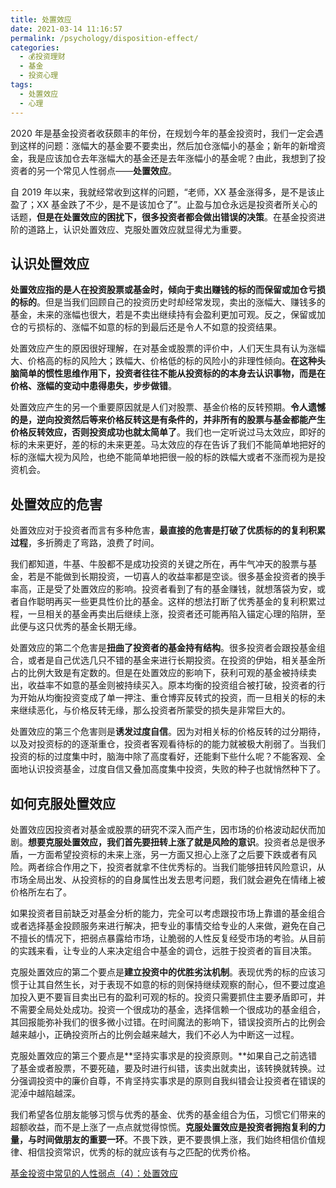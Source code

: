 ```yaml
---
title: 处置效应
date: 2021-03-14 11:16:57
permalink: /psychology/disposition-effect/
categories:
  - 💰投资理财
  - 基金
  - 投资心理
tags:
  - 处置效应
  - 心理
---
```



2020 年是基金投资者收获颇丰的年份，在规划今年的基金投资时，我们一定会遇到这样的问题：涨幅大的基金要不要卖出，然后加仓涨幅小的基金；新年的新增资金，我是应该加仓去年涨幅大的基金还是去年涨幅小的基金呢？由此，我想到了投资者的另一个常见人性弱点——**处置效应**。

  

自 2019 年以来，我就经常收到这样的问题，“老师，XX 基金涨得多，是不是该止盈了；XX 基金跌了不少，是不是该加仓了”。止盈与加仓永远是投资者所关心的话题，**但是在处置效应的困扰下，很多投资者都会做出错误的决策**。在基金投资进阶的道路上，认识处置效应、克服处置效应就显得尤为重要。

## 认识处置效应

**处置效应指的是人在投资股票或基金时，倾向于卖出赚钱的标的而保留或加仓亏损的标的**。但是当我们回顾自己的投资历史时却经常发现，卖出的涨幅大、赚钱多的基金，未来的涨幅也很大，若是不卖出继续持有会盈利更加可观。反之，保留或加仓的亏损标的、涨幅不如意的标的到最后还是令人不如意的投资结果。

  

处置效应产生的原因很好理解，在对基金或股票的评价中，人们天生具有认为涨幅大、价格高的标的风险大；跌幅大、价格低的标的风险小的非理性倾向。**在这种头脑简单的惯性思维作用下，投资者往往不能从投资标的的本身去认识事物，而是在价格、涨幅的变动中患得患失，步步做错**。

  

处置效应产生的另一个重要原因就是人们对股票、基金价格的反转预期。**令人遗憾的是，逆向投资然后等来价格反转这是有条件的，并非所有的股票与基金都能产生价格反转效应，否则投资成功也就太简单了**。我们也一定听说过马太效应，即好的标的未来更好，差的标的未来更差。马太效应的存在告诉了我们不能简单地把好的标的涨幅大视为风险，也绝不能简单地把很一般的标的跌幅大或者不涨而视为是投资机会。

## 处置效应的危害

处置效应对于投资者而言有多种危害，**最直接的危害是打破了优质标的的复利积累过程**，多折腾走了弯路，浪费了时间。

  

我们都知道，牛基、牛股都不是成功投资的关键之所在，再牛气冲天的股票与基金，若是不能做到长期投资，一切喜人的收益率都是空谈。很多基金投资者的换手率高，正是受了处置效应的影响。投资者看到了有的基金赚钱，就想落袋为安，或者自作聪明再买一些更具性价比的基金。这样的想法打断了优秀基金的复利积累过程，一旦相关的基金再卖出后继续上涨，投资者还可能再陷入锚定心理的陷阱，至此便与这只优秀的基金长期无缘。

  

处置效应的第二个危害是**扭曲了投资者的基金持有结构**。很多投资者会跟投基金组合，或者是自己优选几只不错的基金来进行长期投资。在投资的伊始，相关基金所占的比例大致是有定数的。但是在处置效应的影响下，获利可观的基金被持续卖出，收益率不如意的基金则被持续买入。原本均衡的投资组合被打破，投资者的行为开始从均衡投资变成了单一押注、重仓博弈反转式的投资，而一旦相关的标的未来继续恶化，与价格反转无缘，那么投资者所蒙受的损失是非常巨大的。

  

处置效应的第三个危害则是**诱发过度自信**。因为对相关标的价格反转的过分期待，以及对投资标的的逐渐重仓，投资者客观看待标的的能力就被极大削弱了。当我们投资的标的过度集中时，脑海中除了高度看好，还能剩下些什么呢？不能客观、全面地认识投资基金，过度自信又叠加高度集中投资，失败的种子也就悄然种下了。

## 如何克服处置效应

处置效应因投资者对基金或股票的研究不深入而产生，因市场的价格波动起伏而加剧。**想要克服处置效应，我们首先要扭转上涨了就是风险的意识**。投资者总是很矛盾，一方面希望投资标的未来上涨，另一方面又担心上涨了之后要下跌或者有风险。两者综合作用之下，投资者就拿不住优秀标的。当我们能够扭转风险意识，从市场全局出发、从投资标的的自身属性出发去思考问题，我们就会避免在情绪上被价格所左右了。

  

如果投资者目前缺乏对基金分析的能力，完全可以考虑跟投市场上靠谱的基金组合或者选择基金投顾服务来进行解决，把专业的事情交给专业的人来做，避免在自己不擅长的情况下，把弱点暴露给市场，让脆弱的人性反复经受市场的考验。从目前的实践来看，让专业的人来决定组合中基金的调仓，远胜于投资者的盲目决策。

  

克服处置效应的第二个要点是**建立投资中的优胜劣汰机制**。表现优秀的标的应该习惯于让其自然生长，对于表现不如意的标的则保持继续观察的耐心，但不要过度追加投入更不要盲目卖出已有的盈利可观的标的。投资只需要抓住主要矛盾即可，并不需要全局处处成功。投资一个很成功的基金，选择信赖一个很成功的基金组合，其回报能弥补我们的很多微小过错。在时间魔法的影响下，错误投资所占的比例会越来越小，正确投资所占的比例会越来越大，我们不必人为中断这一过程。

  

克服处置效应的第三个要点是**坚持实事求是的投资原则。**如果自己之前选错了基金或者股票，不要死磕，要及时进行纠错，该卖出就卖出，该转换就转换。过分强调投资中的廉价自尊，不肯坚持实事求是的原则自我纠错会让投资者在错误的泥淖中越陷越深。

  

我们希望各位朋友能够习惯与优秀的基金、优秀的基金组合为伍，习惯它们带来的超额收益，而不是上涨了一点点就觉得惊慌。**克服处置效应是投资者拥抱复利的力量，与时间做朋友的重要一环**。不畏下跌，更不要畏惧上涨，我们始终相信价值规律、相信投资常识，优秀的标的就应该有与之匹配的优秀价格。

[基金投资中常见的人性弱点（4）：处置效应](https://mp.weixin.qq.com/s/UFbXzOQ0QOa3lUkiTAVjfg)